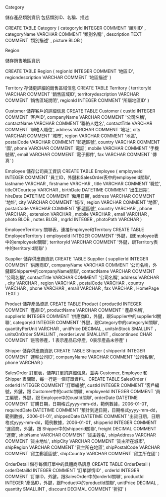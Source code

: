 Category

儲存產品類別資訊 包括類別ID、名稱、描述

CREATE TABLE Category
 (
  categoryId INTEGER COMMENT '類別ID' ,
  categoryName VARCHAR COMMENT '類別名稱' ,
  description TEXT COMMENT '類別描述' ,
  picture BLOB
)


Region

儲存銷售地區資訊

CREATE TABLE Region
 (
  regionId INTEGER COMMENT '地區ID',
  regiondescription VARCHAR COMMENT '地區描述'
)

Territory
存儲更詳細的銷售區域信息
CREATE TABLE Territory
 (
  territoryId VARCHAR COMMENT '銷售區域ID',
  territorydescription VARCHAR COMMENT '銷售區域說明',
  regionId INTEGER COMMENT '所屬地區ID'
)

Customer
儲存客戶的詳細信息
CREATE TABLE Customer
 (
  custId INTEGER COMMENT '客戶ID',
  companyName VARCHAR COMMENT '公司名稱',
  contactName VARCHAR COMMENT '聯絡人姓名',
  contactTitle VARCHAR COMMENT '聯絡人職位',
  address VARCHAR COMMENT '地址',
  city VARCHAR COMMENT '城市',
  region VARCHAR COMMENT '地區',
  postalCode VARCHAR COMMENT '郵遞區號',
  country VARCHAR COMMENT '國',
  phone VARCHAR COMMENT '電話',
  mobile VARCHAR COMMENT '手機號碼',
  email VARCHAR COMMENT '電子郵件',
  fax VARCHAR COMMENT '傳真'
)

Employee
儲存公司員工資訊
CREATE TABLE Employee
 (
  employeeId INTEGER COMMENT '員工ID，外鍵和SalesOrder表中的employeeId關聯',
  lastname VARCHAR ,
  firstname VARCHAR ,
  title VARCHAR COMMENT '職位',
  titleOfCourtesy VARCHAR ,
  birthDate DATETIME COMMENT '出生日期',
  hireDate DATETIME COMMENT '僱用日期',
  address VARCHAR COMMENT '地址',
  city VARCHAR COMMENT '城市',
  region VARCHAR COMMENT '地區',
  postalCode VARCHAR COMMENT '郵遞區號',
  country VARCHAR ,
  phone VARCHAR ,
  extension VARCHAR ,
  mobile VARCHAR ,
  email VARCHAR ,
  photo BLOB ,
  notes BLOB ,
  mgrId INTEGER ,
  photoPath VARCHAR
)

EmployeeTerritory
關聯表，連接Employee和Territory
CREATE TABLE EmployeeTerritory
 (
  employeeId INTEGER COMMENT '外鍵，跟Employee表中的employeeId關聯',
  territoryId VARCHAR COMMENT '外鍵，跟Territory表中的territoryId關聯'
)

Supplier
儲存供應商資訊
CREATE TABLE Supplier
 (
  supplierId INTEGER COMMENT '供應商ID',
  companyName VARCHAR COMMENT '公司名稱，外鍵跟Shipper中的companyName關聯',
  contactName VARCHAR COMMENT '公司名稱',
  contactTitle VARCHAR COMMENT '公司名稱',
  address VARCHAR ,
  city VARCHAR ,
  region VARCHAR ,
  postalCode VARCHAR ,
  country VARCHAR ,
  phone VARCHAR ,
  email VARCHAR ,
  fax VARCHAR ,
  HomePage TEXT
)

Product
儲存產品資訊
CREATE TABLE Product
 (
  productId INTEGER COMMENT '產品ID',
  productName VARCHAR COMMENT ' 產品名稱',
  supplierId INTEGER COMMENT '供應商ID，外鍵，跟Supplier中的supplierId關聯',
  categoryId INTEGER COMMENT '外鍵，跟Category中的categoryId關聯',
  quantityPerUnit VARCHAR ,
  unitPrice DECIMAL ,
  unitsInStock SMALLINT ，
  unitsOnOrder SMALLINT ,
  reorderLevel SMALLINT ,
  discontinued CHAR COMMENT '是否停產，1 表示產品已停產，0表示產品未停產'
)

Shipper
儲存供應商資訊
CREATE TABLE Shipper
 (
  shipperId INTEGER COMMENT '運輸公司ID',
  companyName VARCHAR COMMENT '公司名稱',
  phone VARCHAR
)

SalesOrder
訂單表，儲存訂單的詳細信息，並與 Customer, Employee 和 Shipper 表關聯，每一行是一個訂單資料。
CREATE TABLE SalesOrder
 (
  orderId INTEGER COMMENT '訂單編號',
  custId INTEGER COMMENT '客戶編號，外鍵，跟 Customer中的custId關聯',
  employeeId INTEGER COMMENT '員工編號，外鍵，跟 Employee中的custId關聯',
  orderDate DATETIME COMMENT '訂購日期，日期格式yyyy-mm-dd，範例數據，2006-01-01',
  requiredDate DATETIME COMMENT '預計到達日期，日期格式yyyy-mm-dd，範例數據，2006-01-01',
  shippedDate DATETIME COMMENT '出貨日期，日期格式yyyy-mm-dd，範例數據，2006-01-01',
  shipperid INTEGER COMMENT '運貨商，外鍵，跟 Shipper中的shipperid關聯',
  freight DECIMAL COMMENT '運費',
  shipName VARCHAR COMMENT '貨主姓名',
  shipAddress VARCHAR COMMENT '貨主地址',
  shipCity VARCHAR COMMENT '貨主所在城市',
  shipRegion VARCHAR COMMENT '貨主所在地區',
  shipPostalCode VARCHAR COMMENT '貨主郵遞區號',
  shipCountry VARCHAR COMMENT '貨主所在國'
)

OrderDetail
儲存每個訂單中的具體商品訊息
CREATE TABLE OrderDetail
 (
  orderDetailId INTEGER COMMENT '訂單詳情ID' ,
  orderId INTEGER COMMENT '訂單ID，外鍵，跟SalesOrder中的orderId關聯',
  productId INTEGER '產品ID，外鍵，跟Product中的productId關聯',
  unitPrice DECIMAL ,
  quantity SMALLINT ,
  discount DECIMAL COMMENT '折扣'
)

